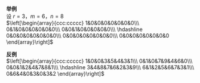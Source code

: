 **举例**  
设 $r=3，m=6，n=8$   
 $\left[\begin{array}{ccc:ccccc}  
1&0&0&0&0&0&0&0\\\   
0&1&0&0&0&0&0&0\\\   
0&0&1&0&0&0&0&0\\\   
\hdashline  
0&0&0&0&0&0&0&0\\\   
0&0&0&0&0&0&0&0\\\   
0&0&0&0&0&0&0&0  
\end{array}\right]$   
  
**反例**  
 $\left[\begin{array}{ccc:ccccc}  
1&0&0&3&5&4&3&1\\\   
0&1&0&7&9&4&6&0\\\   
0&0&1&2&4&7&8&1\\\   
\hdashline  
3&4&8&7&6&2&3&9\\\   
6&1&2&5&6&7&3&1\\\   
0&6&4&0&3&0&3&2  
\end{array}\right]$   
